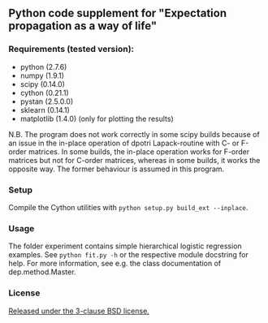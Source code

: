 
Python code supplement for "Expectation propagation as a way of life"
---------------------------------------------------------------------

### Requirements (tested version):
- python (2.7.6)
- numpy (1.9.1)
- scipy (0.14.0)
- cython (0.21.1)
- pystan (2.5.0.0)
- sklearn (0.14.1)
- matplotlib (1.4.0) (only for plotting the results)

N.B. The program does not work correctly in some scipy builds because of an 
issue in the in-place operation of dpotri Lapack-routine with C- or F-order 
matrices. In some builds, the in-place operation works for F-order matrices but 
not for C-order matrices, whereas in some builds, it works the opposite way. 
The former behaviour is assumed in this program. 

### Setup
Compile the Cython utilities with `python setup.py build_ext --inplace`.

### Usage
The folder experiment contains simple hierarchical logistic regression examples.
See `python fit.py -h` or the respective module docstring for help. For more
information, see e.g. the class documentation of dep.method.Master.

### License
[Released under the 3-clause BSD license.](http://opensource.org/licenses/BSD-3-Clause)
 
